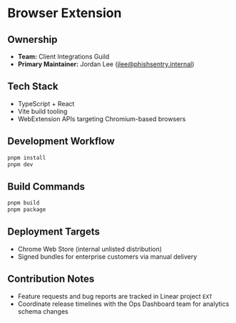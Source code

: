 # Browser Extension

## Ownership
- **Team:** Client Integrations Guild
- **Primary Maintainer:** Jordan Lee (<jlee@phishsentry.internal>)

## Tech Stack
- TypeScript + React
- Vite build tooling
- WebExtension APIs targeting Chromium-based browsers

## Development Workflow
```bash
pnpm install
pnpm dev
```

## Build Commands
```bash
pnpm build
pnpm package
```

## Deployment Targets
- Chrome Web Store (internal unlisted distribution)
- Signed bundles for enterprise customers via manual delivery

## Contribution Notes
- Feature requests and bug reports are tracked in Linear project `EXT`
- Coordinate release timelines with the Ops Dashboard team for analytics schema changes
